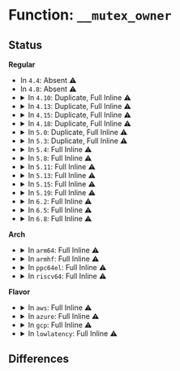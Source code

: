 # Function: <code>__mutex_owner</code>

## Status
<b>Regular</b>
<ul>
<li>
In <code>4.4</code>: Absent ⚠️
</li>
<li>
In <code>4.8</code>: Absent ⚠️
</li>
<li>
<details>
<summary>In <code>4.10</code>: Duplicate, Full Inline ⚠️</summary>

**Collision:** Static Duplication

**Inline:** Full

**Transformation:** False

**Instances:**

```
In arch/x86/kernel/kgdb.c (ffffffff810649d4)
Location: include/linux/mutex.h:66
Inline: True
Inline callers:
  - arch/x86/kernel/kgdb.c:kgdb_arch_remove_breakpoint
  - arch/x86/kernel/kgdb.c:kgdb_arch_set_breakpoint
```
```
In kernel/workqueue.c (ffffffff810a1bf2)
Location: include/linux/mutex.h:66
Inline: True
Inline callers:
  - kernel/workqueue.c:idle_worker_timeout
  - kernel/workqueue.c:worker_enter_idle
```
```
In kernel/params.c (ffffffff810a7c56)
Location: include/linux/mutex.h:66
Inline: True
Inline callers:
  - kernel/params.c:param_array_get
  - kernel/params.c:param_array_set
```
```
In kernel/locking/mutex.c (ffffffff810d511f)
Location: include/linux/mutex.h:66
Inline: True
Inline callers:
  - kernel/locking/mutex.c:mutex_optimistic_spin
  - kernel/locking/mutex.c:mutex_optimistic_spin
  - kernel/locking/mutex.c:mutex_spin_on_owner
```
```
In kernel/audit_watch.c (ffffffff8113c2b9)
Location: include/linux/mutex.h:66
Inline: True
Inline callers:
  - kernel/audit_watch.c:audit_add_watch
```
```
In kernel/seccomp.c (ffffffff8114e0f1)
Location: include/linux/mutex.h:66
Inline: True
```
```
In kernel/trace/trace.c (ffffffff81162bf0)
Location: include/linux/mutex.h:66
Inline: True
Inline callers:
  - kernel/trace/trace.c:trace_buffered_event_enable
```
```
In kernel/trace/trace_uprobe.c (ffffffff81188931)
Location: include/linux/mutex.h:66
Inline: True
Inline callers:
  - kernel/trace/trace_uprobe.c:probe_event_enable
```
```
In kernel/events/hw_breakpoint.c (ffffffff811a8b15)
Location: include/linux/mutex.h:66
Inline: True
Inline callers:
  - kernel/events/hw_breakpoint.c:dbg_release_bp_slot
  - kernel/events/hw_breakpoint.c:dbg_reserve_bp_slot
```
```
In mm/page_alloc.c (ffffffff811b7455)
Location: include/linux/mutex.h:66
Inline: True
Inline callers:
  - mm/page_alloc.c:pm_restrict_gfp_mask
  - mm/page_alloc.c:pm_restore_gfp_mask
```
```
In mm/mmap.c (ffffffff811f43b2)
Location: include/linux/mutex.h:66
Inline: True
Inline callers:
  - mm/mmap.c:mm_drop_all_locks
```
```
In fs/notify/inode_mark.c (ffffffff8128c419)
Location: include/linux/mutex.h:66
Inline: True
Inline callers:
  - fs/notify/inode_mark.c:fsnotify_add_inode_mark
  - fs/notify/inode_mark.c:fsnotify_destroy_inode_mark
```
```
In fs/notify/mark.c (ffffffff8128cae1)
Location: include/linux/mutex.h:66
Inline: True
Inline callers:
  - fs/notify/mark.c:fsnotify_add_mark_locked
  - fs/notify/mark.c:fsnotify_detach_mark
```
```
In fs/notify/vfsmount_mark.c (ffffffff8128d109)
Location: include/linux/mutex.h:66
Inline: True
Inline callers:
  - fs/notify/vfsmount_mark.c:fsnotify_add_vfsmount_mark
  - fs/notify/vfsmount_mark.c:fsnotify_destroy_vfsmount_mark
```
```
In fs/jbd2/journal.c (ffffffff81335440)
Location: include/linux/mutex.h:66
Inline: True
Inline callers:
  - fs/jbd2/journal.c:jbd2_mark_journal_empty
```
```
In fs/ecryptfs/crypto.c (ffffffff81350c75)
Location: include/linux/mutex.h:66
Inline: True
Inline callers:
  - fs/ecryptfs/crypto.c:ecryptfs_add_new_key_tfm
```
```
In security/apparmor/apparmorfs.c (ffffffff813c19c3)
Location: include/linux/mutex.h:66
Inline: True
Inline callers:
  - security/apparmor/apparmorfs.c:__next_profile
  - security/apparmor/apparmorfs.c:__first_profile
  - security/apparmor/apparmorfs.c:__next_ns
  - security/apparmor/apparmorfs.c:__aa_fs_ns_mkdir
  - security/apparmor/apparmorfs.c:__aa_fs_ns_rmdir
  - security/apparmor/apparmorfs.c:__aa_fs_profile_mkdir
  - security/apparmor/apparmorfs.c:__aa_fs_profile_migrate_dents
  - security/apparmor/apparmorfs.c:__aa_fs_profile_rmdir
```
```
In security/apparmor/policy.c (ffffffff813d044b)
Location: include/linux/mutex.h:66
Inline: True
Inline callers:
  - security/apparmor/policy.c:__remove_profile
  - security/apparmor/policy.c:__list_remove_profile
  - security/apparmor/policy.c:__add_profile
```
```
In security/apparmor/label.c (ffffffff813e00e3)
Location: include/linux/mutex.h:66
Inline: True
Inline callers:
  - security/apparmor/label.c:__aa_labelset_update_subtree
  - security/apparmor/label.c:__aa_labelset_update_subtree
  - security/apparmor/label.c:__aa_labelset_update_subtree
```
```
In security/apparmor/policy_ns.c (ffffffff813e77ed)
Location: include/linux/mutex.h:66
Inline: True
Inline callers:
  - security/apparmor/policy_ns.c:__aa_create_ns
```
```
In drivers/tty/tty_io.c (ffffffff8155ea18)
Location: include/linux/mutex.h:66
Inline: True
Inline callers:
  - drivers/tty/tty_io.c:release_tty
```
```
In drivers/tty/n_tty.c (ffffffff815624ce)
Location: include/linux/mutex.h:66
Inline: True
Inline callers:
  - drivers/tty/n_tty.c:n_tty_poll
```
```
In drivers/char/hw_random/core.c (ffffffff81599d73)
Location: include/linux/mutex.h:66
Inline: True
Inline callers:
  - drivers/char/hw_random/core.c:hwrng_fillfn
  - drivers/char/hw_random/core.c:rng_dev_read
  - drivers/char/hw_random/core.c:add_early_randomness
```
```
In drivers/base/component.c (ffffffff815c5369)
Location: include/linux/mutex.h:66
Inline: True
Inline callers:
  - drivers/base/component.c:component_bind_all
  - drivers/base/component.c:component_unbind_all
```
```
In drivers/nvdimm/core.c (ffffffff81618cd2)
Location: include/linux/mutex.h:66
Inline: True
Inline callers:
  - drivers/nvdimm/core.c:devm_nvdimm_memremap
```
```
In drivers/gpu/vga/vga_switcheroo.c (ffffffff81672cc5)
Location: include/linux/mutex.h:66
Inline: True
Inline callers:
  - drivers/gpu/vga/vga_switcheroo.c:vga_switcheroo_unlock_ddc
```
```
In drivers/md/md.c (ffffffff81721abc)
Location: include/linux/mutex.h:66
Inline: True
Inline callers:
  - drivers/md/md.c:md_set_array_sectors
```
```
In drivers/md/dm.c (ffffffff81735f35)
Location: include/linux/mutex.h:66
Inline: True
Inline callers:
  - drivers/md/dm.c:dm_set_md_type
```
```
In drivers/devfreq/devfreq.c (ffffffff8177c7c3)
Location: include/linux/mutex.h:66
Inline: True
Inline callers:
  - drivers/devfreq/devfreq.c:update_devfreq
```
```
In net/core/net_namespace.c (ffffffff817a4f91)
Location: include/linux/mutex.h:66
Inline: True
Inline callers:
  - net/core/net_namespace.c:ops_init
```
```
In net/core/rtnetlink.c (ffffffff817c56eb)
Location: include/linux/mutex.h:66
Inline: True
Inline callers:
  - net/core/rtnetlink.c:rtnl_fill_ifinfo
```
</details>
</li>
<li>
<details>
<summary>In <code>4.13</code>: Duplicate, Full Inline ⚠️</summary>

**Collision:** Static Duplication

**Inline:** Full

**Transformation:** False

**Instances:**

```
In arch/x86/kernel/kgdb.c (ffffffff810638ef)
Location: include/linux/mutex.h:68
Inline: True
Inline callers:
  - arch/x86/kernel/kgdb.c:kgdb_arch_remove_breakpoint
  - arch/x86/kernel/kgdb.c:kgdb_arch_set_breakpoint
```
```
In kernel/workqueue.c (ffffffff8109eed2)
Location: include/linux/mutex.h:68
Inline: True
Inline callers:
  - kernel/workqueue.c:idle_worker_timeout
  - kernel/workqueue.c:worker_enter_idle
```
```
In kernel/params.c (ffffffff810a4c1e)
Location: include/linux/mutex.h:68
Inline: True
Inline callers:
  - kernel/params.c:param_array_get
  - kernel/params.c:param_array_set
```
```
In kernel/locking/mutex.c (ffffffff810d4195)
Location: include/linux/mutex.h:68
Inline: True
Inline callers:
  - kernel/locking/mutex.c:mutex_spin_on_owner
```
```
In kernel/audit.c (ffffffff811348ed)
Location: include/linux/mutex.h:68
Inline: True
```
```
In kernel/audit_watch.c (ffffffff8113d94f)
Location: include/linux/mutex.h:68
Inline: True
Inline callers:
  - kernel/audit_watch.c:audit_add_watch
```
```
In kernel/seccomp.c (ffffffff81150787)
Location: include/linux/mutex.h:68
Inline: True
```
```
In kernel/trace/trace.c (ffffffff81166090)
Location: include/linux/mutex.h:68
Inline: True
Inline callers:
  - kernel/trace/trace.c:trace_buffered_event_enable
```
```
In kernel/trace/trace_uprobe.c (ffffffff8118b574)
Location: include/linux/mutex.h:68
Inline: True
Inline callers:
  - kernel/trace/trace_uprobe.c:probe_event_enable
```
```
In kernel/events/hw_breakpoint.c (ffffffff811b02c5)
Location: include/linux/mutex.h:68
Inline: True
Inline callers:
  - kernel/events/hw_breakpoint.c:dbg_release_bp_slot
  - kernel/events/hw_breakpoint.c:dbg_reserve_bp_slot
```
```
In mm/page_alloc.c (ffffffff811bf295)
Location: include/linux/mutex.h:68
Inline: True
Inline callers:
  - mm/page_alloc.c:pm_restrict_gfp_mask
  - mm/page_alloc.c:pm_restore_gfp_mask
```
```
In mm/mmap.c (ffffffff811ff332)
Location: include/linux/mutex.h:68
Inline: True
Inline callers:
  - mm/mmap.c:mm_drop_all_locks
```
```
In fs/notify/mark.c (ffffffff81299b26)
Location: include/linux/mutex.h:68
Inline: True
Inline callers:
  - fs/notify/mark.c:fsnotify_add_mark_locked
  - fs/notify/mark.c:fsnotify_detach_mark
```
```
In fs/jbd2/journal.c (ffffffff8134a1c0)
Location: include/linux/mutex.h:68
Inline: True
Inline callers:
  - fs/jbd2/journal.c:jbd2_mark_journal_empty
```
```
In fs/ecryptfs/crypto.c (ffffffff81365795)
Location: include/linux/mutex.h:68
Inline: True
Inline callers:
  - fs/ecryptfs/crypto.c:ecryptfs_add_new_key_tfm
```
```
In drivers/tty/tty_io.c (ffffffff8157200a)
Location: include/linux/mutex.h:68
Inline: True
Inline callers:
  - drivers/tty/tty_io.c:release_tty
```
```
In drivers/tty/n_tty.c (ffffffff81575e42)
Location: include/linux/mutex.h:68
Inline: True
Inline callers:
  - drivers/tty/n_tty.c:n_tty_poll
```
```
In drivers/char/hw_random/core.c (ffffffff815add4f)
Location: include/linux/mutex.h:68
Inline: True
Inline callers:
  - drivers/char/hw_random/core.c:hwrng_fillfn
  - drivers/char/hw_random/core.c:rng_dev_read
  - drivers/char/hw_random/core.c:add_early_randomness
```
```
In drivers/base/component.c (ffffffff815da196)
Location: include/linux/mutex.h:68
Inline: True
Inline callers:
  - drivers/base/component.c:component_bind_all
  - drivers/base/component.c:component_unbind_all
```
```
In drivers/nvdimm/core.c (ffffffff8162ce23)
Location: include/linux/mutex.h:68
Inline: True
Inline callers:
  - drivers/nvdimm/core.c:devm_nvdimm_memremap
```
```
In drivers/gpu/vga/vga_switcheroo.c (ffffffff816871c5)
Location: include/linux/mutex.h:68
Inline: True
Inline callers:
  - drivers/gpu/vga/vga_switcheroo.c:vga_switcheroo_unlock_ddc
```
```
In drivers/md/md.c (ffffffff81737fcc)
Location: include/linux/mutex.h:68
Inline: True
Inline callers:
  - drivers/md/md.c:md_set_array_sectors
```
```
In drivers/md/dm.c (ffffffff8174f395)
Location: include/linux/mutex.h:68
Inline: True
Inline callers:
  - drivers/md/dm.c:dm_set_md_type
```
```
In drivers/devfreq/devfreq.c (ffffffff8179b383)
Location: include/linux/mutex.h:68
Inline: True
Inline callers:
  - drivers/devfreq/devfreq.c:update_devfreq
```
```
In net/core/net_namespace.c (ffffffff817c31f0)
Location: include/linux/mutex.h:68
Inline: True
Inline callers:
  - net/core/net_namespace.c:ops_init
```
```
In net/core/rtnetlink.c (ffffffff817e409b)
Location: include/linux/mutex.h:68
Inline: True
Inline callers:
  - net/core/rtnetlink.c:rtnl_fill_ifinfo
  - net/core/rtnetlink.c:rtnl_fill_ifinfo
```
</details>
</li>
<li>
<details>
<summary>In <code>4.15</code>: Duplicate, Full Inline ⚠️</summary>

**Collision:** Static Duplication

**Inline:** Full

**Transformation:** False

**Instances:**

```
In arch/x86/kernel/kgdb.c (ffffffff81067a5f)
Location: include/linux/mutex.h:69
Inline: True
Inline callers:
  - arch/x86/kernel/kgdb.c:kgdb_arch_remove_breakpoint
  - arch/x86/kernel/kgdb.c:kgdb_arch_set_breakpoint
```
```
In kernel/params.c (ffffffff810ab3a1)
Location: include/linux/mutex.h:69
Inline: True
Inline callers:
  - kernel/params.c:param_array_get
  - kernel/params.c:param_array_set
```
```
In kernel/locking/mutex.c (ffffffff810dc0e5)
Location: include/linux/mutex.h:69
Inline: True
Inline callers:
  - kernel/locking/mutex.c:mutex_spin_on_owner
```
```
In kernel/audit.c (ffffffff8114162f)
Location: include/linux/mutex.h:69
Inline: True
```
```
In kernel/audit_watch.c (ffffffff8114a722)
Location: include/linux/mutex.h:69
Inline: True
Inline callers:
  - kernel/audit_watch.c:audit_add_watch
```
```
In kernel/seccomp.c (ffffffff8115c9bb)
Location: include/linux/mutex.h:69
Inline: True
```
```
In kernel/trace/trace.c (ffffffff81172f40)
Location: include/linux/mutex.h:69
Inline: True
Inline callers:
  - kernel/trace/trace.c:trace_buffered_event_disable
  - kernel/trace/trace.c:trace_buffered_event_enable
```
```
In kernel/trace/trace_uprobe.c (ffffffff81199036)
Location: include/linux/mutex.h:69
Inline: True
Inline callers:
  - kernel/trace/trace_uprobe.c:probe_event_enable
```
```
In kernel/events/hw_breakpoint.c (ffffffff811c3dc5)
Location: include/linux/mutex.h:69
Inline: True
Inline callers:
  - kernel/events/hw_breakpoint.c:dbg_release_bp_slot
  - kernel/events/hw_breakpoint.c:dbg_reserve_bp_slot
```
```
In mm/page_alloc.c (ffffffff811d3da5)
Location: include/linux/mutex.h:69
Inline: True
Inline callers:
  - mm/page_alloc.c:pm_restrict_gfp_mask
  - mm/page_alloc.c:pm_restore_gfp_mask
```
```
In mm/mmap.c (ffffffff81217932)
Location: include/linux/mutex.h:69
Inline: True
Inline callers:
  - mm/mmap.c:mm_drop_all_locks
```
```
In fs/notify/mark.c (ffffffff812bced6)
Location: include/linux/mutex.h:69
Inline: True
Inline callers:
  - fs/notify/mark.c:fsnotify_add_mark_locked
  - fs/notify/mark.c:fsnotify_detach_mark
```
```
In fs/jbd2/journal.c (ffffffff8136e810)
Location: include/linux/mutex.h:69
Inline: True
Inline callers:
  - fs/jbd2/journal.c:jbd2_mark_journal_empty
  - fs/jbd2/journal.c:jbd2_journal_update_sb_log_tail
```
```
In fs/ecryptfs/crypto.c (ffffffff8138a455)
Location: include/linux/mutex.h:69
Inline: True
Inline callers:
  - fs/ecryptfs/crypto.c:ecryptfs_add_new_key_tfm
```
```
In drivers/tty/tty_io.c (ffffffff815d892a)
Location: include/linux/mutex.h:69
Inline: True
Inline callers:
  - drivers/tty/tty_io.c:release_tty
```
```
In drivers/tty/n_tty.c (ffffffff815da778)
Location: include/linux/mutex.h:69
Inline: True
Inline callers:
  - drivers/tty/n_tty.c:n_tty_poll
```
```
In drivers/char/hw_random/core.c (ffffffff81614733)
Location: include/linux/mutex.h:69
Inline: True
Inline callers:
  - drivers/char/hw_random/core.c:hwrng_fillfn
  - drivers/char/hw_random/core.c:rng_dev_read
  - drivers/char/hw_random/core.c:add_early_randomness
```
```
In drivers/base/component.c (ffffffff81640f16)
Location: include/linux/mutex.h:69
Inline: True
Inline callers:
  - drivers/base/component.c:component_bind_all
  - drivers/base/component.c:component_unbind_all
```
```
In drivers/nvdimm/core.c (ffffffff816955b0)
Location: include/linux/mutex.h:69
Inline: True
Inline callers:
  - drivers/nvdimm/core.c:devm_nvdimm_memremap
```
```
In drivers/gpu/vga/vga_switcheroo.c (ffffffff816f0a55)
Location: include/linux/mutex.h:69
Inline: True
Inline callers:
  - drivers/gpu/vga/vga_switcheroo.c:vga_switcheroo_unlock_ddc
```
```
In drivers/net/phy/phy_device.c (ffffffff816fa3ea)
Location: include/linux/mutex.h:69
Inline: True
Inline callers:
  - drivers/net/phy/phy_device.c:__phy_resume
```
```
In drivers/md/dm.c (ffffffff817c1605)
Location: include/linux/mutex.h:69
Inline: True
Inline callers:
  - drivers/md/dm.c:dm_set_md_type
```
```
In drivers/devfreq/devfreq.c (ffffffff81811fa3)
Location: include/linux/mutex.h:69
Inline: True
Inline callers:
  - drivers/devfreq/devfreq.c:update_devfreq
  - drivers/devfreq/devfreq.c:find_devfreq_governor
```
```
In net/core/net_namespace.c (ffffffff8183cd43)
Location: include/linux/mutex.h:69
Inline: True
Inline callers:
  - net/core/net_namespace.c:ops_init
```
```
In net/core/rtnetlink.c (ffffffff8185f13a)
Location: include/linux/mutex.h:69
Inline: True
Inline callers:
  - net/core/rtnetlink.c:rtnl_fill_ifinfo
  - net/core/rtnetlink.c:rtnl_fill_ifinfo
```
</details>
</li>
<li>
<details>
<summary>In <code>4.18</code>: Duplicate, Full Inline ⚠️</summary>

**Collision:** Static Duplication

**Inline:** Full

**Transformation:** False

**Instances:**

```
In arch/x86/kernel/kgdb.c (ffffffff8106a5ff)
Location: include/linux/mutex.h:73
Inline: True
Inline callers:
  - arch/x86/kernel/kgdb.c:kgdb_arch_remove_breakpoint
  - arch/x86/kernel/kgdb.c:kgdb_arch_set_breakpoint
```
```
In arch/x86/platform/intel/iosf_mbi.c (ffffffff81088275)
Location: include/linux/mutex.h:73
Inline: True
Inline callers:
  - arch/x86/platform/intel/iosf_mbi.c:iosf_mbi_unregister_pmic_bus_access_notifier_unlocked
```
```
In kernel/params.c (ffffffff810b22f1)
Location: include/linux/mutex.h:73
Inline: True
Inline callers:
  - kernel/params.c:param_array_get
  - kernel/params.c:param_array_set
```
```
In kernel/locking/mutex.c (ffffffff810e4725)
Location: include/linux/mutex.h:73
Inline: True
Inline callers:
  - kernel/locking/mutex.c:mutex_spin_on_owner
```
```
In kernel/audit_watch.c (ffffffff811591b3)
Location: include/linux/mutex.h:73
Inline: True
Inline callers:
  - kernel/audit_watch.c:audit_add_watch
```
```
In kernel/seccomp.c (ffffffff8116bd37)
Location: include/linux/mutex.h:73
Inline: True
```
```
In kernel/trace/trace.c (ffffffff81181f20)
Location: include/linux/mutex.h:73
Inline: True
Inline callers:
  - kernel/trace/trace.c:trace_buffered_event_disable
  - kernel/trace/trace.c:trace_buffered_event_enable
```
```
In kernel/trace/trace_uprobe.c (ffffffff811ae6e6)
Location: include/linux/mutex.h:73
Inline: True
Inline callers:
  - kernel/trace/trace_uprobe.c:probe_event_enable
```
```
In kernel/events/hw_breakpoint.c (ffffffff811e4005)
Location: include/linux/mutex.h:73
Inline: True
Inline callers:
  - kernel/events/hw_breakpoint.c:dbg_release_bp_slot
  - kernel/events/hw_breakpoint.c:dbg_reserve_bp_slot
```
```
In mm/page_alloc.c (ffffffff811f50e5)
Location: include/linux/mutex.h:73
Inline: True
Inline callers:
  - mm/page_alloc.c:pm_restrict_gfp_mask
  - mm/page_alloc.c:pm_restore_gfp_mask
```
```
In mm/mmap.c (ffffffff81238c82)
Location: include/linux/mutex.h:73
Inline: True
Inline callers:
  - mm/mmap.c:mm_drop_all_locks
```
```
In fs/notify/mark.c (ffffffff812e5b04)
Location: include/linux/mutex.h:73
Inline: True
Inline callers:
  - fs/notify/mark.c:fsnotify_add_mark_locked
  - fs/notify/mark.c:fsnotify_detach_mark
```
```
In fs/jbd2/journal.c (ffffffff8139ce5b)
Location: include/linux/mutex.h:73
Inline: True
Inline callers:
  - fs/jbd2/journal.c:jbd2_mark_journal_empty
  - fs/jbd2/journal.c:jbd2_journal_update_sb_log_tail
```
```
In fs/ecryptfs/crypto.c (ffffffff813b91e5)
Location: include/linux/mutex.h:73
Inline: True
Inline callers:
  - fs/ecryptfs/crypto.c:ecryptfs_add_new_key_tfm
```
```
In drivers/tty/tty_io.c (ffffffff81610d8a)
Location: include/linux/mutex.h:73
Inline: True
Inline callers:
  - drivers/tty/tty_io.c:release_tty
```
```
In drivers/tty/n_tty.c (ffffffff81614730)
Location: include/linux/mutex.h:73
Inline: True
Inline callers:
  - drivers/tty/n_tty.c:n_tty_poll
```
```
In drivers/char/hw_random/core.c (ffffffff8164eb2b)
Location: include/linux/mutex.h:73
Inline: True
Inline callers:
  - drivers/char/hw_random/core.c:hwrng_fillfn
  - drivers/char/hw_random/core.c:rng_dev_read
  - drivers/char/hw_random/core.c:add_early_randomness
```
```
In drivers/base/component.c (ffffffff8167c215)
Location: include/linux/mutex.h:73
Inline: True
Inline callers:
  - drivers/base/component.c:component_bind_all
  - drivers/base/component.c:component_unbind_all
```
```
In drivers/nvdimm/core.c (ffffffff816d1670)
Location: include/linux/mutex.h:73
Inline: True
Inline callers:
  - drivers/nvdimm/core.c:devm_nvdimm_memremap
```
```
In drivers/gpu/vga/vga_switcheroo.c (ffffffff8172d097)
Location: include/linux/mutex.h:73
Inline: True
Inline callers:
  - drivers/gpu/vga/vga_switcheroo.c:vga_switcheroo_unlock_ddc
```
```
In drivers/net/phy/phy_device.c (ffffffff81736f35)
Location: include/linux/mutex.h:73
Inline: True
Inline callers:
  - drivers/net/phy/phy_device.c:__phy_resume
```
```
In drivers/net/phy/mdio_bus.c (ffffffff81739865)
Location: include/linux/mutex.h:73
Inline: True
Inline callers:
  - drivers/net/phy/mdio_bus.c:__mdiobus_write
  - drivers/net/phy/mdio_bus.c:__mdiobus_read
```
```
In drivers/md/dm.c (ffffffff81809ca5)
Location: include/linux/mutex.h:73
Inline: True
Inline callers:
  - drivers/md/dm.c:dm_set_md_type
```
```
In drivers/devfreq/devfreq.c (ffffffff8185bea3)
Location: include/linux/mutex.h:73
Inline: True
Inline callers:
  - drivers/devfreq/devfreq.c:update_devfreq
  - drivers/devfreq/devfreq.c:find_devfreq_governor
```
```
In net/core/rtnetlink.c (ffffffff818ab293)
Location: include/linux/mutex.h:73
Inline: True
Inline callers:
  - net/core/rtnetlink.c:rtnl_fill_ifinfo
  - net/core/rtnetlink.c:rtnl_xdp_fill
```
</details>
</li>
<li>
<details>
<summary>In <code>5.0</code>: Duplicate, Full Inline ⚠️</summary>

**Collision:** Static Duplication

**Inline:** Full

**Transformation:** False

**Instances:**

```
In arch/x86/kernel/kgdb.c (ffffffff8107038f)
Location: include/linux/mutex.h:73
Inline: True
Inline callers:
  - arch/x86/kernel/kgdb.c:kgdb_arch_remove_breakpoint
  - arch/x86/kernel/kgdb.c:kgdb_arch_set_breakpoint
```
```
In arch/x86/platform/intel/iosf_mbi.c (ffffffff8108fad5)
Location: include/linux/mutex.h:73
Inline: True
Inline callers:
  - arch/x86/platform/intel/iosf_mbi.c:iosf_mbi_unregister_pmic_bus_access_notifier_unlocked
```
```
In kernel/params.c (ffffffff810baf91)
Location: include/linux/mutex.h:73
Inline: True
Inline callers:
  - kernel/params.c:param_array_get
  - kernel/params.c:param_array_set
```
```
In kernel/locking/mutex.c (ffffffff810efd15)
Location: include/linux/mutex.h:73
Inline: True
Inline callers:
  - kernel/locking/mutex.c:mutex_spin_on_owner
  - kernel/locking/mutex.c:__ww_mutex_wound
```
```
In kernel/audit_watch.c (ffffffff81166153)
Location: include/linux/mutex.h:73
Inline: True
Inline callers:
  - kernel/audit_watch.c:audit_add_watch
```
```
In kernel/seccomp.c (ffffffff81179776)
Location: include/linux/mutex.h:73
Inline: True
```
```
In kernel/trace/trace.c (ffffffff8118f8e0)
Location: include/linux/mutex.h:73
Inline: True
Inline callers:
  - kernel/trace/trace.c:trace_buffered_event_disable
  - kernel/trace/trace.c:trace_buffered_event_enable
```
```
In kernel/trace/trace_uprobe.c (ffffffff811bcd5a)
Location: include/linux/mutex.h:73
Inline: True
Inline callers:
  - kernel/trace/trace_uprobe.c:probe_event_enable
```
```
In kernel/events/hw_breakpoint.c (ffffffff811f44b5)
Location: include/linux/mutex.h:73
Inline: True
Inline callers:
  - kernel/events/hw_breakpoint.c:dbg_release_bp_slot
  - kernel/events/hw_breakpoint.c:dbg_reserve_bp_slot
```
```
In mm/page_alloc.c (ffffffff81207455)
Location: include/linux/mutex.h:73
Inline: True
Inline callers:
  - mm/page_alloc.c:pm_restrict_gfp_mask
  - mm/page_alloc.c:pm_restore_gfp_mask
```
```
In mm/mmap.c (ffffffff8124c642)
Location: include/linux/mutex.h:73
Inline: True
Inline callers:
  - mm/mmap.c:mm_drop_all_locks
```
```
In fs/notify/mark.c (ffffffff812fa6fa)
Location: include/linux/mutex.h:73
Inline: True
Inline callers:
  - fs/notify/mark.c:fsnotify_add_mark_locked
  - fs/notify/mark.c:fsnotify_detach_mark
```
```
In fs/jbd2/journal.c (ffffffff813b5bcb)
Location: include/linux/mutex.h:73
Inline: True
Inline callers:
  - fs/jbd2/journal.c:jbd2_mark_journal_empty
  - fs/jbd2/journal.c:jbd2_journal_update_sb_log_tail
```
```
In fs/ecryptfs/crypto.c (ffffffff813d2755)
Location: include/linux/mutex.h:73
Inline: True
Inline callers:
  - fs/ecryptfs/crypto.c:ecryptfs_add_new_key_tfm
```
```
In drivers/tty/tty_io.c (ffffffff8162de76)
Location: include/linux/mutex.h:73
Inline: True
Inline callers:
  - drivers/tty/tty_io.c:release_tty
```
```
In drivers/tty/n_tty.c (ffffffff81631460)
Location: include/linux/mutex.h:73
Inline: True
Inline callers:
  - drivers/tty/n_tty.c:n_tty_poll
```
```
In drivers/char/hw_random/core.c (ffffffff8166c5fb)
Location: include/linux/mutex.h:73
Inline: True
Inline callers:
  - drivers/char/hw_random/core.c:hwrng_fillfn
  - drivers/char/hw_random/core.c:rng_dev_read
  - drivers/char/hw_random/core.c:add_early_randomness
```
```
In drivers/base/component.c (ffffffff8169bd15)
Location: include/linux/mutex.h:73
Inline: True
Inline callers:
  - drivers/base/component.c:component_bind_all
  - drivers/base/component.c:component_unbind_all
```
```
In drivers/nvdimm/core.c (ffffffff816f2d00)
Location: include/linux/mutex.h:73
Inline: True
Inline callers:
  - drivers/nvdimm/core.c:devm_nvdimm_memremap
```
```
In drivers/gpu/vga/vga_switcheroo.c (ffffffff8174f8a7)
Location: include/linux/mutex.h:73
Inline: True
Inline callers:
  - drivers/gpu/vga/vga_switcheroo.c:vga_switcheroo_unlock_ddc
```
```
In drivers/net/phy/phy.c (ffffffff81758105)
Location: include/linux/mutex.h:73
Inline: True
```
```
In drivers/net/phy/phy_device.c (ffffffff8175a0e5)
Location: include/linux/mutex.h:73
Inline: True
Inline callers:
  - drivers/net/phy/phy_device.c:__phy_resume
```
```
In drivers/net/phy/mdio_bus.c (ffffffff8175d395)
Location: include/linux/mutex.h:73
Inline: True
Inline callers:
  - drivers/net/phy/mdio_bus.c:__mdiobus_write
  - drivers/net/phy/mdio_bus.c:__mdiobus_read
```
```
In drivers/md/dm.c (ffffffff81835d15)
Location: include/linux/mutex.h:73
Inline: True
Inline callers:
  - drivers/md/dm.c:dm_set_md_type
```
```
In drivers/devfreq/devfreq.c (ffffffff8187b9cd)
Location: include/linux/mutex.h:73
Inline: True
Inline callers:
  - drivers/devfreq/devfreq.c:find_devfreq_governor
```
```
In net/core/rtnetlink.c (ffffffff818ced1d)
Location: include/linux/mutex.h:73
Inline: True
Inline callers:
  - net/core/rtnetlink.c:rtnl_fill_ifinfo
  - net/core/rtnetlink.c:rtnl_xdp_prog_skb
```
</details>
</li>
<li>
<details>
<summary>In <code>5.3</code>: Duplicate, Full Inline ⚠️</summary>

**Collision:** Static Duplication

**Inline:** Full

**Transformation:** False

**Instances:**

```
In arch/x86/kernel/kgdb.c (ffffffff81074416)
Location: include/linux/mutex.h:73
Inline: True
Inline callers:
  - arch/x86/kernel/kgdb.c:kgdb_arch_remove_breakpoint
  - arch/x86/kernel/kgdb.c:kgdb_arch_set_breakpoint
```
```
In arch/x86/platform/intel/iosf_mbi.c (ffffffff81093765)
Location: include/linux/mutex.h:73
Inline: True
Inline callers:
  - arch/x86/platform/intel/iosf_mbi.c:iosf_mbi_unregister_pmic_bus_access_notifier_unlocked
```
```
In kernel/params.c (ffffffff810c0eb1)
Location: include/linux/mutex.h:73
Inline: True
Inline callers:
  - kernel/params.c:param_array_get
  - kernel/params.c:param_array_set
```
```
In kernel/locking/mutex.c (ffffffff810f7775)
Location: include/linux/mutex.h:73
Inline: True
Inline callers:
  - kernel/locking/mutex.c:mutex_spin_on_owner
  - kernel/locking/mutex.c:__ww_mutex_wound
```
```
In kernel/audit_watch.c (ffffffff81172c78)
Location: include/linux/mutex.h:73
Inline: True
Inline callers:
  - kernel/audit_watch.c:audit_add_watch
```
```
In kernel/seccomp.c (ffffffff81185f14)
Location: include/linux/mutex.h:73
Inline: True
Inline callers:
  - kernel/seccomp.c:seccomp_attach_filter
  - kernel/seccomp.c:seccomp_attach_filter
```
```
In kernel/trace/trace.c (ffffffff8119d310)
Location: include/linux/mutex.h:73
Inline: True
Inline callers:
  - kernel/trace/trace.c:trace_buffered_event_disable
  - kernel/trace/trace.c:trace_buffered_event_enable
```
```
In kernel/trace/trace_uprobe.c (ffffffff811cc461)
Location: include/linux/mutex.h:73
Inline: True
Inline callers:
  - kernel/trace/trace_uprobe.c:probe_event_enable
```
```
In kernel/events/hw_breakpoint.c (ffffffff8120c185)
Location: include/linux/mutex.h:73
Inline: True
Inline callers:
  - kernel/events/hw_breakpoint.c:dbg_release_bp_slot
  - kernel/events/hw_breakpoint.c:dbg_reserve_bp_slot
```
```
In mm/mmap.c (ffffffff8125ea72)
Location: include/linux/mutex.h:73
Inline: True
Inline callers:
  - mm/mmap.c:mm_drop_all_locks
```
```
In mm/page_alloc.c (ffffffff8126d645)
Location: include/linux/mutex.h:73
Inline: True
Inline callers:
  - mm/page_alloc.c:pm_restrict_gfp_mask
  - mm/page_alloc.c:pm_restore_gfp_mask
```
```
In fs/notify/mark.c (ffffffff8131b0ea)
Location: include/linux/mutex.h:73
Inline: True
Inline callers:
  - fs/notify/mark.c:fsnotify_add_mark_locked
  - fs/notify/mark.c:fsnotify_detach_mark
```
```
In fs/jbd2/journal.c (ffffffff813e0b5d)
Location: include/linux/mutex.h:73
Inline: True
Inline callers:
  - fs/jbd2/journal.c:jbd2_journal_update_sb_log_tail
```
```
In fs/ecryptfs/crypto.c (ffffffff813fd1f5)
Location: include/linux/mutex.h:73
Inline: True
Inline callers:
  - fs/ecryptfs/crypto.c:ecryptfs_add_new_key_tfm
```
```
In drivers/tty/tty_io.c (ffffffff81661a46)
Location: include/linux/mutex.h:73
Inline: True
Inline callers:
  - drivers/tty/tty_io.c:release_tty
```
```
In drivers/tty/n_tty.c (ffffffff8166543e)
Location: include/linux/mutex.h:73
Inline: True
Inline callers:
  - drivers/tty/n_tty.c:n_tty_poll
```
```
In drivers/char/hw_random/core.c (ffffffff816a2191)
Location: include/linux/mutex.h:73
Inline: True
Inline callers:
  - drivers/char/hw_random/core.c:hwrng_fillfn
  - drivers/char/hw_random/core.c:rng_dev_read
  - drivers/char/hw_random/core.c:add_early_randomness
```
```
In drivers/base/component.c (ffffffff816d4835)
Location: include/linux/mutex.h:73
Inline: True
Inline callers:
  - drivers/base/component.c:component_bind_all
  - drivers/base/component.c:component_unbind_all
```
```
In drivers/nvdimm/core.c (ffffffff8172c2cf)
Location: include/linux/mutex.h:73
Inline: True
Inline callers:
  - drivers/nvdimm/core.c:devm_nvdimm_memremap
```
```
In drivers/gpu/vga/vga_switcheroo.c (ffffffff8178b6f9)
Location: include/linux/mutex.h:73
Inline: True
Inline callers:
  - drivers/gpu/vga/vga_switcheroo.c:vga_switcheroo_unlock_ddc
```
```
In drivers/net/phy/phy.c (ffffffff81794ae5)
Location: include/linux/mutex.h:73
Inline: True
```
```
In drivers/net/phy/phy_device.c (ffffffff81797dfa)
Location: include/linux/mutex.h:73
Inline: True
Inline callers:
  - drivers/net/phy/phy_device.c:__phy_resume
```
```
In drivers/net/phy/mdio_bus.c (ffffffff8179a925)
Location: include/linux/mutex.h:73
Inline: True
Inline callers:
  - drivers/net/phy/mdio_bus.c:__mdiobus_write
  - drivers/net/phy/mdio_bus.c:__mdiobus_read
```
```
In drivers/md/dm.c (ffffffff818788a5)
Location: include/linux/mutex.h:73
Inline: True
Inline callers:
  - drivers/md/dm.c:dm_set_md_type
```
```
In drivers/soundwire/stream.c (ffffffff818c4ef4)
Location: include/linux/mutex.h:73
Inline: True
Inline callers:
  - drivers/soundwire/stream.c:do_bank_switch
```
```
In drivers/devfreq/devfreq.c (ffffffff818c5be5)
Location: include/linux/mutex.h:73
Inline: True
Inline callers:
  - drivers/devfreq/devfreq.c:try_then_request_governor
  - drivers/devfreq/devfreq.c:find_devfreq_governor
```
```
In net/core/rtnetlink.c (ffffffff8191bad1)
Location: include/linux/mutex.h:73
Inline: True
Inline callers:
  - net/core/rtnetlink.c:rtnl_fill_ifinfo
  - net/core/rtnetlink.c:rtnl_xdp_prog_skb
```
</details>
</li>
<li>
<details>
<summary>In <code>5.4</code>: Full Inline ⚠️</summary>

**Collision:** Unique Static

**Inline:** Full

**Transformation:** False

**Instances:**

```
In kernel/locking/mutex.c (ffffffff81103535)
Location: kernel/locking/mutex.c:73
Inline: True
Inline callers:
  - kernel/locking/mutex.c:mutex_spin_on_owner
  - kernel/locking/mutex.c:__ww_mutex_wound
  - kernel/locking/mutex.c:mutex_trylock_recursive
  - kernel/locking/mutex.c:mutex_is_locked
```
</details>
</li>
<li>
<details>
<summary>In <code>5.8</code>: Full Inline ⚠️</summary>

**Collision:** Unique Static

**Inline:** Full

**Transformation:** False

**Instances:**

```
In kernel/locking/mutex.c (ffffffff8110e058)
Location: kernel/locking/mutex.c:73
Inline: True
Inline callers:
  - kernel/locking/mutex.c:mutex_spin_on_owner
  - kernel/locking/mutex.c:__ww_mutex_check_waiters
  - kernel/locking/mutex.c:mutex_trylock_recursive
  - kernel/locking/mutex.c:mutex_is_locked
```
</details>
</li>
<li>
<details>
<summary>In <code>5.11</code>: Full Inline ⚠️</summary>

**Collision:** Unique Static

**Inline:** Full

**Transformation:** False

**Instances:**

```
In kernel/locking/mutex.c (ffffffff8110b31e)
Location: kernel/locking/mutex.c:73
Inline: True
Inline callers:
  - kernel/locking/mutex.c:mutex_spin_on_owner
  - kernel/locking/mutex.c:__ww_mutex_check_waiters
  - kernel/locking/mutex.c:mutex_trylock_recursive
  - kernel/locking/mutex.c:mutex_is_locked
```
</details>
</li>
<li>
<details>
<summary>In <code>5.13</code>: Full Inline ⚠️</summary>

**Collision:** Unique Static

**Inline:** Full

**Transformation:** False

**Instances:**

```
In kernel/locking/mutex.c (ffffffff8110d1ae)
Location: kernel/locking/mutex.c:73
Inline: True
Inline callers:
  - kernel/locking/mutex.c:mutex_spin_on_owner
  - kernel/locking/mutex.c:__ww_mutex_check_waiters
  - kernel/locking/mutex.c:mutex_is_locked
```
</details>
</li>
<li>
<details>
<summary>In <code>5.15</code>: Full Inline ⚠️</summary>

**Collision:** Unique Static

**Inline:** Full

**Transformation:** False

**Instances:**

```
In kernel/locking/mutex.c (ffffffff8112c9ee)
Location: kernel/locking/mutex.c:76
Inline: True
Inline callers:
  - kernel/locking/mutex.c:mutex_spin_on_owner
  - kernel/locking/mutex.c:__ww_mutex_check_waiters
  - kernel/locking/mutex.c:mutex_is_locked
```
</details>
</li>
<li>
<details>
<summary>In <code>5.19</code>: Full Inline ⚠️</summary>

**Collision:** Unique Static

**Inline:** Full

**Transformation:** False

**Instances:**

```
In kernel/locking/mutex.c (ffffffff8114d985)
Location: kernel/locking/mutex.c:79
Inline: True
Inline callers:
  - kernel/locking/mutex.c:mutex_spin_on_owner
  - kernel/locking/mutex.c:__ww_mutex_check_waiters
  - kernel/locking/mutex.c:mutex_is_locked
```
</details>
</li>
<li>
<details>
<summary>In <code>6.2</code>: Full Inline ⚠️</summary>

**Collision:** Unique Static

**Inline:** Full

**Transformation:** False

**Instances:**

```
In kernel/locking/mutex.c (ffffffff8117cc55)
Location: kernel/locking/mutex.c:79
Inline: True
Inline callers:
  - kernel/locking/mutex.c:mutex_spin_on_owner
  - kernel/locking/mutex.c:__ww_mutex_check_waiters
  - kernel/locking/mutex.c:mutex_is_locked
```
</details>
</li>
<li>
<details>
<summary>In <code>6.5</code>: Full Inline ⚠️</summary>

**Collision:** Unique Static

**Inline:** Full

**Transformation:** False

**Instances:**

```
In kernel/locking/mutex.c (ffffffff8118d7f5)
Location: kernel/locking/mutex.c:79
Inline: True
Inline callers:
  - kernel/locking/mutex.c:mutex_spin_on_owner
  - kernel/locking/mutex.c:__ww_mutex_check_waiters
  - kernel/locking/mutex.c:mutex_is_locked
```
</details>
</li>
<li>
<details>
<summary>In <code>6.8</code>: Full Inline ⚠️</summary>

**Collision:** Unique Static

**Inline:** Full

**Transformation:** False

**Instances:**

```
In kernel/locking/mutex.c (ffffffff8119c1a5)
Location: kernel/locking/mutex.c:79
Inline: True
Inline callers:
  - kernel/locking/mutex.c:mutex_spin_on_owner
  - kernel/locking/mutex.c:__ww_mutex_check_waiters
  - kernel/locking/mutex.c:mutex_is_locked
```
</details>
</li>
</ul>
<b>Arch</b>
<ul>
<li>
<details>
<summary>In <code>arm64</code>: Full Inline ⚠️</summary>

**Collision:** Unique Static

**Inline:** Full

**Transformation:** False

**Instances:**

```
In kernel/locking/mutex.c (ffff800010168650)
Location: kernel/locking/mutex.c:73
Inline: True
Inline callers:
  - kernel/locking/mutex.c:mutex_spin_on_owner
  - kernel/locking/mutex.c:__ww_mutex_wound
  - kernel/locking/mutex.c:mutex_trylock_recursive
  - kernel/locking/mutex.c:mutex_is_locked
```
</details>
</li>
<li>
<details>
<summary>In <code>armhf</code>: Full Inline ⚠️</summary>

**Collision:** Unique Static

**Inline:** Full

**Transformation:** False

**Instances:**

```
In kernel/locking/mutex.c (c03b4d2c)
Location: kernel/locking/mutex.c:73
Inline: True
Inline callers:
  - kernel/locking/mutex.c:mutex_spin_on_owner
  - kernel/locking/mutex.c:__ww_mutex_wound
  - kernel/locking/mutex.c:mutex_trylock_recursive
  - kernel/locking/mutex.c:mutex_is_locked
```
</details>
</li>
<li>
<details>
<summary>In <code>ppc64el</code>: Full Inline ⚠️</summary>

**Collision:** Unique Static

**Inline:** Full

**Transformation:** False

**Instances:**

```
In kernel/locking/mutex.c (c0000000001c0470)
Location: kernel/locking/mutex.c:73
Inline: True
Inline callers:
  - kernel/locking/mutex.c:mutex_spin_on_owner
  - kernel/locking/mutex.c:__ww_mutex_wound
  - kernel/locking/mutex.c:mutex_trylock_recursive
  - kernel/locking/mutex.c:mutex_is_locked
```
</details>
</li>
<li>
<details>
<summary>In <code>riscv64</code>: Full Inline ⚠️</summary>

**Collision:** Unique Static

**Inline:** Full

**Transformation:** False

**Instances:**

```
In kernel/locking/mutex.c (ffffffe00010a468)
Location: kernel/locking/mutex.c:73
Inline: True
Inline callers:
  - kernel/locking/mutex.c:__ww_mutex_wound
  - kernel/locking/mutex.c:mutex_trylock_recursive
  - kernel/locking/mutex.c:mutex_is_locked
```
</details>
</li>
</ul>
<b>Flavor</b>
<ul>
<li>
<details>
<summary>In <code>aws</code>: Full Inline ⚠️</summary>

**Collision:** Unique Static

**Inline:** Full

**Transformation:** False

**Instances:**

```
In kernel/locking/mutex.c (ffffffff810fc845)
Location: kernel/locking/mutex.c:73
Inline: True
Inline callers:
  - kernel/locking/mutex.c:mutex_spin_on_owner
  - kernel/locking/mutex.c:__ww_mutex_wound
  - kernel/locking/mutex.c:mutex_trylock_recursive
  - kernel/locking/mutex.c:mutex_is_locked
```
</details>
</li>
<li>
<details>
<summary>In <code>azure</code>: Full Inline ⚠️</summary>

**Collision:** Unique Static

**Inline:** Full

**Transformation:** False

**Instances:**

```
In kernel/locking/mutex.c (ffffffff810eca55)
Location: kernel/locking/mutex.c:73
Inline: True
Inline callers:
  - kernel/locking/mutex.c:mutex_spin_on_owner
  - kernel/locking/mutex.c:__ww_mutex_wound
  - kernel/locking/mutex.c:mutex_trylock_recursive
  - kernel/locking/mutex.c:mutex_is_locked
```
</details>
</li>
<li>
<details>
<summary>In <code>gcp</code>: Full Inline ⚠️</summary>

**Collision:** Unique Static

**Inline:** Full

**Transformation:** False

**Instances:**

```
In kernel/locking/mutex.c (ffffffff810f9a05)
Location: kernel/locking/mutex.c:73
Inline: True
Inline callers:
  - kernel/locking/mutex.c:mutex_spin_on_owner
  - kernel/locking/mutex.c:__ww_mutex_wound
  - kernel/locking/mutex.c:mutex_trylock_recursive
  - kernel/locking/mutex.c:mutex_is_locked
```
</details>
</li>
<li>
<details>
<summary>In <code>lowlatency</code>: Full Inline ⚠️</summary>

**Collision:** Unique Static

**Inline:** Full

**Transformation:** False

**Instances:**

```
In kernel/locking/mutex.c (ffffffff81104b81)
Location: kernel/locking/mutex.c:73
Inline: True
Inline callers:
  - kernel/locking/mutex.c:mutex_spin_on_owner
  - kernel/locking/mutex.c:__ww_mutex_wound
  - kernel/locking/mutex.c:mutex_trylock_recursive
  - kernel/locking/mutex.c:mutex_is_locked
```
</details>
</li>
</ul>

## Differences
